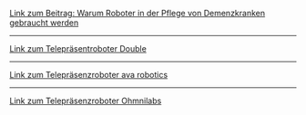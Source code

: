 
[Link zum Beitrag: Warum Roboter in der Pflege von Demenzkranken gebraucht werden](https://www.ke-next.de/kollegeroboter/anwendungen/warum-roboter-in-der-pflege-von-demenzkranken-gebraucht-werden-450.html)

---

[Link zum Telepräsentroboter Double](https://humanizing.com/de/double-robotics-telepraesenzroboter-videokonferenzloesung-auf-raeder/)

---

[Link zum Telepräsenzroboter  ava robotics](https://www.avarobotics.com/telepresence-robots)

---

[Link zum Telepräsenzroboter Ohmnilabs](https://ohmnilabs.com/products/ohmni-telepresence-robot/)

